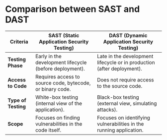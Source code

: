 # Comparison between SAST and DAST

| **Criteria**                 | **SAST (Static Application Security Testing)**  | **DAST (Dynamic Application Security Testing)**    |
|------------------------------|-------------------------------------------------|---------------------------------------------------|
| **Testing Phase**             | Early in the development lifecycle (before deployment). | Late in the development lifecycle or in production (after deployment). |
| **Access to Code**            | Requires access to source code, bytecode, or binary code. | Does not require access to the source code. |
| **Type of Testing**           | White-box testing (internal view of the application). | Black-box testing (external view, simulating attacks). |
| **Scope**                     | Focuses on finding vulnerabilities in the code itself. | Focuses on identifying vulnerabilities in the running application. |
